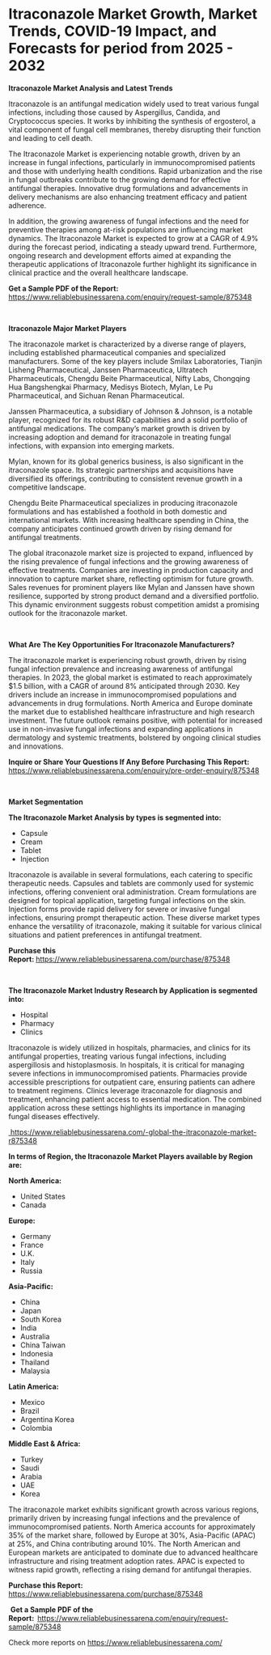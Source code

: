 <p><h1>Itraconazole Market Growth, Market Trends, COVID-19 Impact, and Forecasts for period from 2025 - 2032</h1></p><p><strong>Itraconazole Market Analysis and Latest Trends</strong></p>
<p><p>Itraconazole is an antifungal medication widely used to treat various fungal infections, including those caused by Aspergillus, Candida, and Cryptococcus species. It works by inhibiting the synthesis of ergosterol, a vital component of fungal cell membranes, thereby disrupting their function and leading to cell death. </p><p>The Itraconazole Market is experiencing notable growth, driven by an increase in fungal infections, particularly in immunocompromised patients and those with underlying health conditions. Rapid urbanization and the rise in fungal outbreaks contribute to the growing demand for effective antifungal therapies. Innovative drug formulations and advancements in delivery mechanisms are also enhancing treatment efficacy and patient adherence. </p><p>In addition, the growing awareness of fungal infections and the need for preventive therapies among at-risk populations are influencing market dynamics. The Itraconazole Market is expected to grow at a CAGR of 4.9% during the forecast period, indicating a steady upward trend. Furthermore, ongoing research and development efforts aimed at expanding the therapeutic applications of Itraconazole further highlight its significance in clinical practice and the overall healthcare landscape.</p></p>
<p><strong>Get a Sample PDF of the Report:&nbsp;</strong> <a href="https://www.reliablebusinessarena.com/enquiry/request-sample/875348?utm_campaign=3218&utm_medium=2&utm_source=Github&utm_content=ia&utm_term=08032025&utm_id=itraconazole">https://www.reliablebusinessarena.com/enquiry/request-sample/875348</a></p>
<p>&nbsp;</p>
<p><strong>Itraconazole Major Market Players</strong></p>
<p><p>The itraconazole market is characterized by a diverse range of players, including established pharmaceutical companies and specialized manufacturers. Some of the key players include Smilax Laboratories, Tianjin Lisheng Pharmaceutical, Janssen Pharmaceutica, Ultratech Pharmaceuticals, Chengdu Beite Pharmaceutical, Nifty Labs, Chongqing Hua Bangshengkai Pharmacy, Medisys Biotech, Mylan, Le Pu Pharmaceutical, and Sichuan Renan Pharmaceutical.</p><p>Janssen Pharmaceutica, a subsidiary of Johnson & Johnson, is a notable player, recognized for its robust R&D capabilities and a solid portfolio of antifungal medications. The company’s market growth is driven by increasing adoption and demand for itraconazole in treating fungal infections, with expansion into emerging markets.</p><p>Mylan, known for its global generics business, is also significant in the itraconazole space. Its strategic partnerships and acquisitions have diversified its offerings, contributing to consistent revenue growth in a competitive landscape.</p><p>Chengdu Beite Pharmaceutical specializes in producing itraconazole formulations and has established a foothold in both domestic and international markets. With increasing healthcare spending in China, the company anticipates continued growth driven by rising demand for antifungal treatments.</p><p>The global itraconazole market size is projected to expand, influenced by the rising prevalence of fungal infections and the growing awareness of effective treatments. Companies are investing in production capacity and innovation to capture market share, reflecting optimism for future growth. Sales revenues for prominent players like Mylan and Janssen have shown resilience, supported by strong product demand and a diversified portfolio. This dynamic environment suggests robust competition amidst a promising outlook for the itraconazole market.</p></p>
<p>&nbsp;</p>
<p><strong>What Are The Key Opportunities For Itraconazole Manufacturers?</strong></p>
<p><p>The itraconazole market is experiencing robust growth, driven by rising fungal infection prevalence and increasing awareness of antifungal therapies. In 2023, the global market is estimated to reach approximately $1.5 billion, with a CAGR of around 8% anticipated through 2030. Key drivers include an increase in immunocompromised populations and advancements in drug formulations. North America and Europe dominate the market due to established healthcare infrastructure and high research investment. The future outlook remains positive, with potential for increased use in non-invasive fungal infections and expanding applications in dermatology and systemic treatments, bolstered by ongoing clinical studies and innovations.</p></p>
<p><strong>Inquire or Share Your Questions If Any Before Purchasing This Report:</strong> <a href="https://www.reliablebusinessarena.com/enquiry/pre-order-enquiry/875348?utm_campaign=3218&utm_medium=2&utm_source=Github&utm_content=ia&utm_term=08032025&utm_id=itraconazole">https://www.reliablebusinessarena.com/enquiry/pre-order-enquiry/875348</a></p>
<p>&nbsp;</p>
<p><strong>Market Segmentation</strong></p>
<p><strong>The Itraconazole Market Analysis by types is segmented into:</strong></p>
<p><ul><li>Capsule</li><li>Cream</li><li>Tablet</li><li>Injection</li></ul></p>
<p><p>Itraconazole is available in several formulations, each catering to specific therapeutic needs. Capsules and tablets are commonly used for systemic infections, offering convenient oral administration. Cream formulations are designed for topical application, targeting fungal infections on the skin. Injection forms provide rapid delivery for severe or invasive fungal infections, ensuring prompt therapeutic action. These diverse market types enhance the versatility of itraconazole, making it suitable for various clinical situations and patient preferences in antifungal treatment.</p></p>
<p><strong>Purchase this Report:&nbsp;</strong><a href="https://www.reliablebusinessarena.com/purchase/875348?utm_campaign=3218&utm_medium=2&utm_source=Github&utm_content=ia&utm_term=08032025&utm_id=itraconazole">https://www.reliablebusinessarena.com/purchase/875348</a></p>
<p>&nbsp;</p>
<p><strong>The Itraconazole Market Industry Research by Application is segmented into:</strong></p>
<p><ul><li>Hospital</li><li>Pharmacy</li><li>Clinics</li></ul></p>
<p><p>Itraconazole is widely utilized in hospitals, pharmacies, and clinics for its antifungal properties, treating various fungal infections, including aspergillosis and histoplasmosis. In hospitals, it is critical for managing severe infections in immunocompromised patients. Pharmacies provide accessible prescriptions for outpatient care, ensuring patients can adhere to treatment regimens. Clinics leverage itraconazole for diagnosis and treatment, enhancing patient access to essential medication. The combined application across these settings highlights its importance in managing fungal diseases effectively.</p></p>
<p><a href="https://www.reliablebusinessarena.com/-global-the-itraconazole-market-r875348?utm_campaign=3218&utm_medium=2&utm_source=Github&utm_content=ia&utm_term=08032025&utm_id=itraconazole">&nbsp;https://www.reliablebusinessarena.com/-global-the-itraconazole-market-r875348</a></p>
<p><strong>In terms of Region, the Itraconazole Market Players available by Region are:</strong></p>
<p>
    <p> <strong> North America: </strong>
        <ul>
            <li>United States</li>
            <li>Canada</li>
        </ul>
        </p> 
    <p> <strong> Europe: </strong>
        <ul>
            <li>Germany</li>
            <li>France</li>
            <li>U.K.</li>
            <li>Italy</li>
            <li>Russia</li>
        </ul>
        </p> 
    <p> <strong> Asia-Pacific: </strong>
        <ul>
            <li>China</li>
            <li>Japan</li>
            <li>South Korea</li>
            <li>India</li>
            <li>Australia</li>
            <li>China Taiwan</li>
            <li>Indonesia</li>
            <li>Thailand</li>
            <li>Malaysia</li>
        </ul>
        </p> 
    <p> <strong> Latin America: </strong>
        <ul>
            <li>Mexico</li>
            <li>Brazil</li>
            <li>Argentina Korea</li>
            <li>Colombia</li>
        </ul>
        </p> 
    <p> <strong> Middle East & Africa: </strong>
        <ul>
            <li>Turkey</li>
            <li>Saudi</li>
            <li>Arabia</li>
            <li>UAE</li>
            <li>Korea</li>
        </ul>
    </p>
    </p>
<p><p>The itraconazole market exhibits significant growth across various regions, primarily driven by increasing fungal infections and the prevalence of immunocompromised patients. North America accounts for approximately 35% of the market share, followed by Europe at 30%, Asia-Pacific (APAC) at 25%, and China contributing around 10%. The North American and European markets are anticipated to dominate due to advanced healthcare infrastructure and rising treatment adoption rates. APAC is expected to witness rapid growth, reflecting a rising demand for antifungal therapies.</p></p>
<p><strong>Purchase this Report: </strong><a href="https://www.reliablebusinessarena.com/purchase/875348?utm_campaign=3218&utm_medium=2&utm_source=Github&utm_content=ia&utm_term=08032025&utm_id=itraconazole">https://www.reliablebusinessarena.com/purchase/875348</a></p>
<p>&nbsp;<strong>Get a Sample PDF of the Report:&nbsp;&nbsp;</strong><a href="https://www.reliablebusinessarena.com/enquiry/request-sample/875348?utm_campaign=3218&utm_medium=2&utm_source=Github&utm_content=ia&utm_term=08032025&utm_id=itraconazole">https://www.reliablebusinessarena.com/enquiry/request-sample/875348</a></p>
<p><strong></strong></p>
<p>Check more reports on <a href="https://www.reliablebusinessarena.com/?utm_campaign=3218&utm_medium=2&utm_source=Github&utm_content=ia&utm_term=08032025&utm_id=itraconazole">https://www.reliablebusinessarena.com/</a></p>